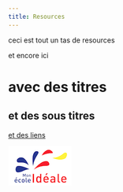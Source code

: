 ```yaml
---
title: Resources
---
```

ceci est tout un tas de resources

et encore ici

# avec des titres

## et des sous titres

[et des liens](https://ecoleideale.netlify.com)

![](/static/images/uploads/favicon.png)
